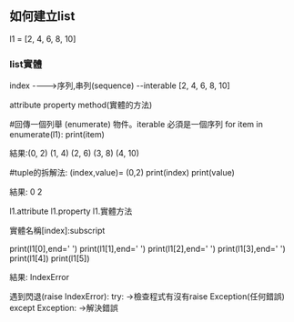 ## 如何建立list 
l1 = [2, 4, 6, 8, 10]
### list實體
index ---->序列,串列(sequence) --interable
[2, 4, 6, 8, 10]

attribute
property
method(實體的方法)

#回傳一個列舉 (enumerate) 物件。iterable 必須是一個序列
for item in enumerate(l1):
    print(item)

結果:(0, 2)
     (1, 4)
     (2, 6)
     (3, 8)
     (4, 10)

#tuple的拆解法:
(index,value)= (0,2)
print(index)
print(value)

結果:  0
       2

l1.attribute
l1.property
l1.實體方法

實體名稱[index]:subscript


print(l1[0],end=' ')
print(l1[1],end=' ')
print(l1[2],end=' ')
print(l1[3],end=' ')
print(l1[4])
print(l1[5])

結果: IndexError

遇到閃退(raise IndexError):
try:
->檢查程式有沒有raise Exception(任何錯誤)
except Exception:
->解決錯誤

